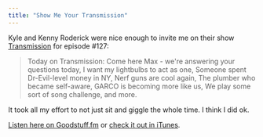 ```yaml
---
title: "Show Me Your Transmission"
---
```

<p>Kyle and Kenny Roderick were nice enough to invite me on their show <a href="http://goodstuff.fm/transmission">Transmission</a> for episode #127:</p>
<blockquote><p>
  Today on Transmission: Come here Max - we're answering your questions today, I want my lightbulbs to act as one, Someone spent Dr-Evil-level money in NY, Nerf guns are cool again, The plumber who became self-aware, GARCO is becoming more like us, We play some sort of song challenge, and more.
</p></blockquote>
<p>It took all my effort to not just sit and giggle the whole time. I think I did ok.</p>
<p><a href="http://goodstuff.fm/transmission/127">Listen here on Goodstuff.fm</a> or <a href="https://itunes.apple.com/us/podcast/transmission/id843374491?mt=2">check it out in iTunes</a>.</p>
